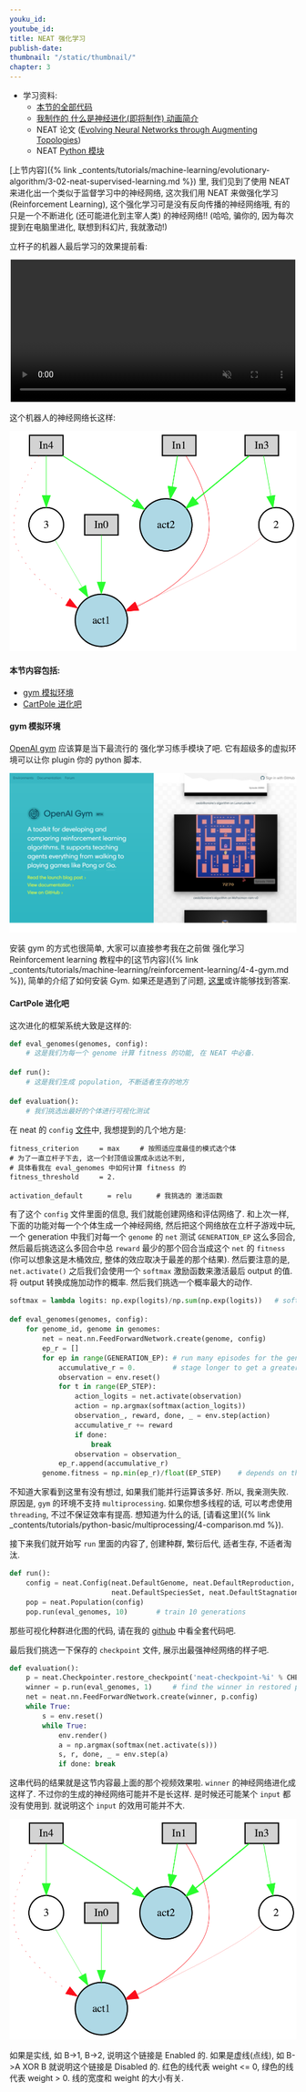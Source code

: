 ```yaml
---
youku_id:
youtube_id:
title: NEAT 强化学习
publish-date:
thumbnail: "/static/thumbnail/"
chapter: 3
---
```


* 学习资料:
  * [本节的全部代码](#)
  * [我制作的 什么是神经进化(即将制作) 动画简介](#)
  * NEAT 论文 ([Evolving Neural Networks through Augmenting Topologies](http://nn.cs.utexas.edu/downloads/papers/stanley.ec02.pdf))
  * NEAT [Python 模块](http://neat-python.readthedocs.io/en/latest/neat_overview.html)

[上节内容]({% link _contents/tutorials/machine-learning/evolutionary-algorithm/3-02-neat-supervised-learning.md %}) 里,
我们见到了使用 NEAT 来进化出一个类似于监督学习中的神经网络, 这次我们用 NEAT 来做强化学习 (Reinforcement Learning), 这个强化学习可是没有反向传播的神经网络哦,
有的只是一个不断进化 (还可能进化到主宰人类) 的神经网络!! (哈哈, 骗你的, 因为每次提到在电脑里进化, 联想到科幻片, 我就激动!)

立杆子的机器人最后学习的效果提前看:

<div align="center">
<video width="500" controls loop autoplay muted>
  <source src="/static/results/evolutionary-algorithm/3-3-0.mp4" type="video/mp4">
  Your browser does not support HTML5 video.
</video>
</div>

这个机器人的神经网络长这样:

<img class="course-image" src="/static/results/evolutionary-algorithm/3-2-0.png">


#### 本节内容包括:

* [gym 模拟环境](#gym)
* [CartPole 进化吧](#cartpole)



<h4 class="tut-h4-pad" id="gym">gym 模拟环境</h4>

[OpenAI gym](https://gym.openai.com/) 应该算是当下最流行的 强化学习练手模块了吧. 它有超级多的虚拟环境可以让你 plugin 你的 python 脚本.

<img class="course-image" src="/static/results/evolutionary-algorithm/3-3-1.png">


安装 gym 的方式也很简单, 大家可以直接参考我在之前做 强化学习 Reinforcement learning 教程中的[这节内容]({% link _contents/tutorials/machine-learning/reinforcement-learning/4-4-gym.md %}),
简单的介绍了如何安装 Gym. 如果还是遇到了问题, [这里](https://github.com/openai/gym#installation)或许能够找到答案.


<h4 class="tut-h4-pad" id="cartpole">CartPole 进化吧</h4>

这次进化的框架系统大致是这样的:

```python
def eval_genomes(genomes, config):
    # 这是我们为每一个 genome 计算 fitness 的功能, 在 NEAT 中必备.

def run():
    # 这是我们生成 population, 不断适者生存的地方

def evaluation():
    # 我们挑选出最好的个体进行可视化测试
```

在 neat 的 `config` [文件](#)中, 我想提到的几个地方是:

```shell
fitness_criterion     = max     # 按照适应度最佳的模式选个体
# 为了一直立杆子下去, 这一个封顶值设置成永远达不到,
# 具体看我在 eval_genomes 中如何计算 fitness 的
fitness_threshold     = 2.

activation_default      = relu      # 我挑选的 激活函数
```

有了这个 `config` 文件里面的信息, 我们就能创建网络和评估网络了. 和上次一样, 下面的功能对每一个个体生成一个神经网络,
然后把这个网络放在立杆子游戏中玩, 一个 generation 中我们对每一个 `genome` 的 `net` 测试 `GENERATION_EP` 这么多回合,
然后最后挑选这么多回合中总 `reward` 最少的那个回合当成这个 `net` 的 `fitness` (你可以想象这是木桶效应, 整体的效应取决于最差的那个结果).
然后要注意的是, `net.activate()` 之后我们会使用一个 `softmax` 激励函数来激活最后 output 的值. 将 output 转换成施加动作的概率.
然后我们挑选一个概率最大的动作.

```python
softmax = lambda logits: np.exp(logits)/np.sum(np.exp(logits))   # softmax function for choosing action

def eval_genomes(genomes, config):
    for genome_id, genome in genomes:
        net = neat.nn.FeedForwardNetwork.create(genome, config)
        ep_r = []
        for ep in range(GENERATION_EP): # run many episodes for the genome in case it's lucky
            accumulative_r = 0.         # stage longer to get a greater episode reward
            observation = env.reset()
            for t in range(EP_STEP):
                action_logits = net.activate(observation)
                action = np.argmax(softmax(action_logits))
                observation_, reward, done, _ = env.step(action)
                accumulative_r += reward
                if done:
                    break
                observation = observation_
            ep_r.append(accumulative_r)
        genome.fitness = np.min(ep_r)/float(EP_STEP)    # depends on the minimum episode reward
```

不知道大家看到这里有没有想过, 如果我们能并行运算该多好. 所以, 我亲测失败. 原因是, `gym` 的环境不支持 `multiprocessing`. 如果你想多线程的话, 可以考虑使用
`threading`, 不过不保证效率有提高. 想知道为什么的话, [请看这里]({% link _contents/tutorials/python-basic/multiprocessing/4-comparison.md %}).

接下来我们就开始写 `run` 里面的内容了, 创建种群, 繁衍后代, 适者生存, 不适者淘汰.

```python
def run():
    config = neat.Config(neat.DefaultGenome, neat.DefaultReproduction,
                         neat.DefaultSpeciesSet, neat.DefaultStagnation, CONFIG)
    pop = neat.Population(config)
    pop.run(eval_genomes, 10)       # train 10 generations
```

那些可视化种群进化图的代码, 请在我的 [github](#) 中看全套代码吧.

最后我们挑选一下保存的 `checkpoint` 文件, 展示出最强神经网络的样子吧.

```python
def evaluation():
    p = neat.Checkpointer.restore_checkpoint('neat-checkpoint-%i' % CHECKPOINT)
    winner = p.run(eval_genomes, 1)     # find the winner in restored population
    net = neat.nn.FeedForwardNetwork.create(winner, p.config)
    while True:
        s = env.reset()
        while True:
            env.render()
            a = np.argmax(softmax(net.activate(s)))
            s, r, done, _ = env.step(a)
            if done: break
```

这串代码的结果就是这节内容最上面的那个视频效果啦. `winner` 的神经网络进化成这样了. 不过你的生成的神经网络可能并不是长这样.
是时候还可能某个 `input` 都没有使用到. 就说明这个 `input` 的效用可能并不大.

<img class="course-image" src="/static/results/evolutionary-algorithm/3-2-0.png">

如果是实线, 如 B->1, B->2, 说明这个链接是 Enabled 的. 如果是虚线(点线), 如 B->A XOR B 就说明这个链接是 Disabled 的.
红色的线代表 weight <= 0, 绿色的线代表 weight > 0. 线的宽度和 weight 的大小有关.
